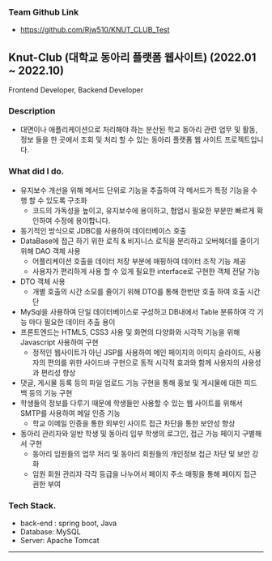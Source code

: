 ### **Team Github Link**
- https://github.com/Rjw510/KNUT_CLUB_Test
  
## Knut-Club (대학교 동아리 플랫폼 웹사이트) (2022.01 ~ 2022.10)

Frontend Developer, Backend Developer

### Description

- 대면이나 애플리케이션으로 처리해야 하는 분산된 학교 동아리 관련 업무 및 활동, 정보 들을 한 곳에서 조회 및 처리 할 수 있는 동아리 플랫폼 웹 사이트 프로젝트입니다.

### **What did I do.**

- 유지보수 개선을 위해 메서드 단위로 기능을 추출하여 각 메서드가 특정 기능을 수행 할 수 있도록 구조화
    - 코드의 가독성을 높이고, 유지보수에 용이하고, 협업시 필요한 부분만 빠르게 확인하여 수정에 용이합니다.
- 동기적인 방식으로 JDBC를 사용하여 데이터베이스 호출
- DataBase에 접근 하기 위한 로직 & 비지니스 로직을 분리하고 오버헤더를 줄이기 위해 DAO 객체 사용
    - 어플리케이션 호출을 데이터 저장 부분에 매핑하여 데이터 조작 기능 제공
    - 사용자가 편리하게 사용 할 수 있게 필요한 interface로 구현한 객체 전달 가능
- DTO 객체 사용
    - 개별 호출의 시간 소모를 줄이기 위해 DTO를 통해 한번만 호출 하여 호출 시간 단
- MySql을 사용하여 단일 데이터베이스로 구성하고 DB내에서 Table 분류하여 각 기능 마다 필요한 데이터 추출 용이
- 프론트엔드는 HTML5, CSS3 사용 및 화면의 다양화와 시각적 기능을 위해 Javascript 사용하여 구현
    - 정적인 웹사이트가 아닌 JSP를 사용하여 메인 페이지의 이미지 슬라이드, 사용자의 편의를 위한 사이드바 구현으로 동적 시각적 효과와 함께 사용자의 사용성과 편리성 향상
- 댓글, 게시물 등록 등의 파일 업로드 기능 구현을 통해 홍보 및 게시물에 대한 피드백 등의 기능 구현
- 학생들의 정보를 다루기 때문에 학생들만 사용할 수 있는 웹 사이트를 위해서 SMTP를 사용하여 메일 인증 기능
    - 학교 이메일 인증을 통한 외부인 사이트 접근 차단을 통한 보안성 향상
- 동아리 관리자와 일반 학생 및 동아리 입부 학생의 로그인, 접근 가능 페이지 구별해서 구현
    - 동아리 임원들의 업무 처리 및 동아리 회원들의 개인정보 접근 차단 및 보안 강화
    - 임원 회원 관리자 각각 등급을 나누어서 페이지 주소 매핑을 통해 페이지 접근 권한 부여

### **Tech Stack.**

- back-end : spring boot, Java
- Database: MySQL
- Server: Apache Tomcat



---
